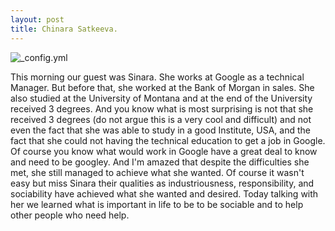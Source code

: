```yaml
---
layout: post
title: Chinara Satkeeva.
---
```



![_config.yml](https://media.licdn.com/mpr/mpr/shrinknp_400_400/p/8/005/05a/3d2/3bdf0aa.jpg)

This morning our guest was Sinara. She works at Google as a technical Manager. But before that, she worked at the Bank of Morgan in sales. She also studied at the University of Montana and at the end of the University received 3 degrees. And you know what is most surprising is not that she received 3 degrees (do not argue this is a very cool and difficult) and not even the fact that she was able to study in a good Institute, USA, and the fact that she could not having the technical education to get a job in Google. Of course you know what would work in Google have a great deal to know and need to be googley. And I'm amazed that despite the difficulties she met, she still managed to achieve what she wanted. Of course it wasn't easy but miss Sinara their qualities as industriousness, responsibility, and sociability have achieved what she wanted and desired. Today talking with her we learned what is important in life to be to be sociable and to help other people who need help.
  
